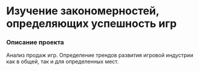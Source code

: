 # Изучение закономерностей, определяющих успешность игр

### Описание проекта
Анализ продаж игр. Определение трендов развития игровой индустрии как в общей, так и для определенных мест.
